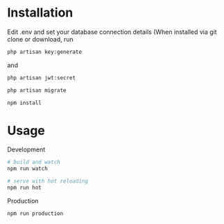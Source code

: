 # Installation

Edit .env and set your database connection details
(When installed via git clone or download, run 
```bash
php artisan key:generate
``` 
and 
```bash
php artisan jwt:secret
```
```bash 
php artisan migrate
```
```bash
npm install
```
# Usage
Development
```bash
# build and watch
npm run watch
```
```bash
# serve with hot reloading
npm run hot
```
Production
```bash
npm run production
```